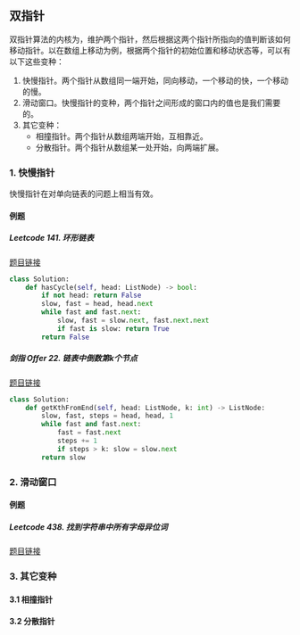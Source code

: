 ## 双指针

双指针算法的内核为，维护两个指针，然后根据这两个指针所指向的值判断该如何移动指针。以在数组上移动为例，根据两个指针的初始位置和移动状态等，可以有以下这些变种：

1. 快慢指针。两个指针从数组同一端开始，同向移动，一个移动的快，一个移动的慢。
2. 滑动窗口。快慢指针的变种，两个指针之间形成的窗口内的值也是我们需要的。
3. 其它变种：
   * 相撞指针。两个指针从数组两端开始，互相靠近。
   * 分散指针。两个指针从数组某一处开始，向两端扩展。



### 1. 快慢指针 <div id="slow-fast"/>

快慢指针在对单向链表的问题上相当有效。

#### 例题

##### Leetcode 141. 环形链表

[题目链接](https://leetcode-cn.com/problems/linked-list-cycle/)

```python
class Solution:
    def hasCycle(self, head: ListNode) -> bool:
        if not head: return False
        slow, fast = head, head.next
        while fast and fast.next:
            slow, fast = slow.next, fast.next.next
            if fast is slow: return True
        return False
```



##### 剑指 Offer 22. 链表中倒数第k个节点

[题目链接](https://leetcode-cn.com/problems/lian-biao-zhong-dao-shu-di-kge-jie-dian-lcof/)

```python
class Solution:
    def getKthFromEnd(self, head: ListNode, k: int) -> ListNode:
        slow, fast, steps = head, head, 1
        while fast and fast.next:
            fast = fast.next
            steps += 1
            if steps > k: slow = slow.next
        return slow
```



### 2. 滑动窗口 <div id="slide-window"/>



#### 例题

##### Leetcode 438. 找到字符串中所有字母异位词

[题目链接](https://leetcode-cn.com/problems/find-all-anagrams-in-a-string/)



### 3. 其它变种 <div id="other"/>

#### 3.1 相撞指针



#### 3.2 分散指针